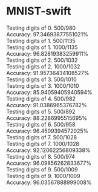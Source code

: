 # MNIST-swift

Testing digits of 0. 500/980  
Accuracy: 97.34693877551021%  
Testing digits of 1. 500/1135  
Testing digits of 1. 1000/1135  
Accuracy: 96.82819383259911%  
Testing digits of 2. 500/1032  
Testing digits of 2. 1000/1032  
Accuracy: 91.95736434108527%  
Testing digits of 3. 500/1010  
Testing digits of 3. 1000/1010  
Accuracy: 85.94059405940594%  
Testing digits of 4. 500/982  
Accuracy: 91.0386965376782%  
Testing digits of 5. 500/892  
Accuracy: 88.2286995515695%  
Testing digits of 6. 500/958  
Accuracy: 96.4509394572025%  
Testing digits of 7. 500/1028  
Testing digits of 7. 1000/1028  
Accuracy: 92.12062256809338%  
Testing digits of 8. 500/974  
Accuracy: 96.09856262833677%  
Testing digits of 9. 500/1009  
Testing digits of 9. 1000/1009  
Accuracy: 96.03567888999008%  
